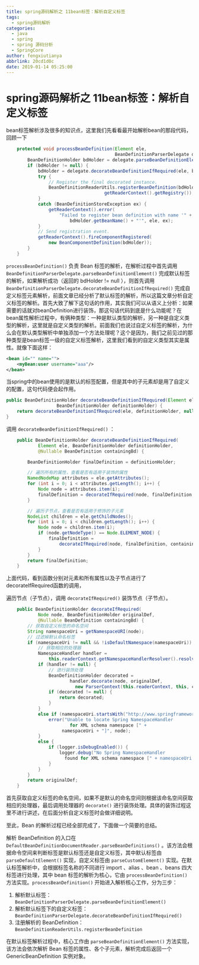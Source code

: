 ```yaml
---
title: spring源码解析之 11bean标签：解析自定义标签
tags:
  - spring源码解析
categories:
  - java
  - spring
  - spring 源码分析
  - SpringCore
author: fengxiutianya
abbrlink: 20cd1d0c
date: 2019-01-14 05:25:00
---
```

# spring源码解析之 11bean标签：解析自定义标签

bean标签解析涉及很多的知识点，这里我们先看看最开始解析bean的那段代码，回顾一下
<!-- more-->

```java
    protected void processBeanDefinition(Element ele,
                                         BeanDefinitionParserDelegate delegate) {
        BeanDefinitionHolder bdHolder = delegate.parseBeanDefinitionElement(ele);
        if (bdHolder != null) {
            bdHolder = delegate.decorateBeanDefinitionIfRequired(ele, bdHolder);
            try {
                // Register the final decorated instance.
                BeanDefinitionReaderUtils.registerBeanDefinition(bdHolder,                 
      								 getReaderContext().getRegistry());
            }
            catch (BeanDefinitionStoreException ex) {
                getReaderContext().error(
                    "Failed to register bean definition with name '" +
                        bdHolder.getBeanName() + "'", ele, ex);
            }
            // Send registration event.
            getReaderContext().fireComponentRegistered(
                new BeanComponentDefinition(bdHolder));                                
        }
    }
```

`processBeanDefinition()` 负责 Bean 标签的解析，在解析过程中首先调用`BeanDefinitionParserDelegate.parseBeanDefinitionElement()` 完成默认标签的解析，如果解析成功（返回的 bdHolder != null ），则首先调用 `BeanDefinitionParserDelegate.decorateBeanDefinitionIfRequired()` 完成自定义标签元素解析，前面文章已经分析了默认标签的解析，所以这篇文章分析自定义标签的解析。首先大致了解下这句话的作用，其实我们可以从语义上分析：如果需要的话就对beanDefinition进行装饰，那这句话代码到底是什么功能呢？在bean属性解析过程中，有俩种类型：一种是默认类型的解析，另一种是自定义类型的解析，这里就是自定义类型的解析。前面我们也说过自定义标签的解析，为什么会在默认类型解析中单独添加一个方法处理呢？这个是因为，我们之前见过的那种类型是bean标签一级的自定义标签解析，这里我们看到的自定义类型其实是属性。就像下面这样：

```xml
<bean id="" name="">
	<myBean:user username="aaa"/>
</bean>
```

当spring中的bean使用的是默认的标签配置，但是其中的子元素却是用了自定义的配置，这句代码便会起作用。

```java
public BeanDefinitionHolder decorateBeanDefinitionIfRequired(Element ele, 
                   BeanDefinitionHolder definitionHolder) {
    return decorateBeanDefinitionIfRequired(ele, definitionHolder, null);
}
```

调用 `decorateBeanDefinitionIfRequired()` ：

```java
    public BeanDefinitionHolder decorateBeanDefinitionIfRequired(
            Element ele, BeanDefinitionHolder definitionHolder, 
        	@Nullable BeanDefinition containingBd) {

        BeanDefinitionHolder finalDefinition = definitionHolder;

        // 遍历所有的属性，查看是否有适用于装饰的属性
        NamedNodeMap attributes = ele.getAttributes();
        for (int i = 0; i < attributes.getLength(); i++) {
            Node node = attributes.item(i);
            finalDefinition = decorateIfRequired(node, finalDefinition, containingBd);
        }

        // 遍历子节点，查看是否有适用于修饰的子元素
        NodeList children = ele.getChildNodes();
        for (int i = 0; i < children.getLength(); i++) {
            Node node = children.item(i);
            if (node.getNodeType() == Node.ELEMENT_NODE) {
                finalDefinition = 
                    decorateIfRequired(node, finalDefinition, containingBd);
            }
        }
        return finalDefinition;
    }
```

上面代码，看到函数分别对元素和所有属性以及子节点进行了decorateIfRequired函数的调用，

遍历节点（子节点），调用 `decorateIfRequired()` 装饰节点（子节点）。

```java
    public BeanDefinitionHolder decorateIfRequired(
            Node node, BeanDefinitionHolder originalDef,
        	@Nullable BeanDefinition containingBd) {
        // 获取自定义标签的命名空间
        String namespaceUri = getNamespaceURI(node);
        // 过滤掉默认命名标签
        if (namespaceUri != null && !isDefaultNamespace(namespaceUri)) {
            // 获取相应的处理器
            NamespaceHandler handler = 
                this.readerContext.getNamespaceHandlerResolver().resolve(namespaceUri);
            if (handler != null) {
                // 进行装饰处理
                BeanDefinitionHolder decorated =
                        handler.decorate(node, originalDef,
                          new ParserContext(this.readerContext, this, containingBd));
                if (decorated != null) {
                    return decorated;
                }
            }
            else if (namespaceUri.startsWith("http://www.springframework.org/")) {
                error("Unable to locate Spring NamespaceHandler 
                      	for XML schema namespace [" + 
                     namespaceUri + "]", node);
            }
            else {
                if (logger.isDebugEnabled()) {
                    logger.debug("No Spring NamespaceHandler 
                   	  found for XML schema namespace [" + namespaceUri + "]");
                }
            }
        }
        return originalDef;
    }
```

首先获取自定义标签的命名空间，如果不是默认的命名空间则根据该命名空间获取相应的处理器，最后调用处理器的 `decorate()` 进行装饰处理。具体的装饰过程这里不进行讲述，在后面分析自定义标签时会做详细说明。

至此，Bean 的解析过程已经全部完成了，下面做一个简要的总结。

解析 BeanDefinition 的入口在 `DefaultBeanDefinitionDocumentReader.parseBeanDefinitions()` 。该方法会根据命令空间来判断标签是默认标签还是自定义标签，其中默认标签由 `parseDefaultElement()` 实现，自定义标签由 `parseCustomElement()` 实现。在默认标签解析中，会根据标签名称的不同进行 import 、alias 、bean 、beans 四大标签进行处理，其中 bean 标签的解析为核心，它由 `processBeanDefinition()` 方法实现。`processBeanDefinition()` 开始进入解析核心工作，分为三步：

1. 解析默认标签：`BeanDefinitionParserDelegate.parseBeanDefinitionElement()`
2. 解析默认标签下的自定义标签：`BeanDefinitionParserDelegate.decorateBeanDefinitionIfRequired()`
3. 注册解析的 BeanDefinition：`BeanDefinitionReaderUtils.registerBeanDefinition`

在默认标签解析过程中，核心工作由 `parseBeanDefinitionElement()` 方法实现，该方法会依次解析 Bean 标签的属性、各个子元素，解析完成后返回一个 GenericBeanDefinition 实例对象。